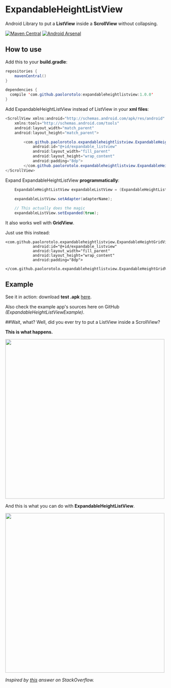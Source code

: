 # ExpandableHeightListView
Android Library to put a **ListView** inside a **ScrollView** without collapsing.

[![Maven Central](https://img.shields.io/badge/maven%20central-expandableheightlistview%3A1.0.0-brightgreen.svg)](http://search.maven.org/#artifactdetails|com.github.paolorotolo|expandableheightlistview|1.0.0|)
[![Android Arsenal](https://img.shields.io/badge/Android%20Arsenal-ExpandableHeightListView-green.svg?style=flat)](https://android-arsenal.com/details/1/1919)


## How to use
Add this to your **build.gradle**:
```java
repositories {
    mavenCentral()
}

dependencies {
  compile 'com.github.paolorotolo:expandableheightlistview:1.0.0'
}
```

Add ExpandableHeightListView instead of ListView in your **xml files**:

```java
<ScrollView xmlns:android="http://schemas.android.com/apk/res/android"
    xmlns:tools="http://schemas.android.com/tools"
    android:layout_width="match_parent"
    android:layout_height="match_parent">

        <com.github.paolorotolo.expandableheightlistview.ExpandableHeightListView
            android:id="@+id/expandable_listview"
            android:layout_width="fill_parent"
            android:layout_height="wrap_content"
            android:padding="8dp">
        </com.github.paolorotolo.expandableheightlistview.ExpandableHeightListView>
</ScrollView>
```

Expand ExpandableHeightListView **programmatically**:
```java
    ExpandableHeightListView expandableListView = (ExpandableHeightListView) findViewById(R.id.expandable_listview);
    
    expandableListView.setAdapter(adapterName);

    // This actually does the magic
    expandableListView.setExpanded(true);
```

It also works well with **GridView**.

Just use this instead:
```
<com.github.paolorotolo.expandableheightlistview.ExpandableHeightGridView
            android:id="@+id/expandable_listview"
            android:layout_width="fill_parent"
            android:layout_height="wrap_content"
            android:padding="8dp">
        </com.github.paolorotolo.expandableheightlistview.ExpandableHeightGridView>
```

## Example
See it in action: download **test .apk** [here](https://github.com/PaoloRotolo/ExpandableHeightListView/raw/master/ExpandableHeightListViewExample/app/app-release.apk).

Also check the example app's sources here on GitHub *(ExpandableHeightListViewExample)*.

##Wait, what?
Well, did you ever try to put a ListView inside a ScrollView?

**This is what happens.**

<img src="https://github.com/PaoloRotolo/ExpandableHeightListView/blob/master/art/default.png" width="500">

And this is what you can do with **ExpandableHeightListView**.

<img src="https://github.com/PaoloRotolo/ExpandableHeightListView/blob/master/art/expandable.png" width="500">


*Inspired by [this](http://stackoverflow.com/questions/20659696/scroll-feature-of-listview-within-scroll-view) answer on StackOverflow.*
